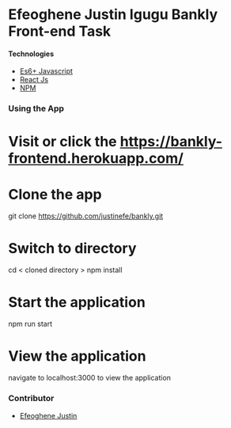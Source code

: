 # Efeoghene Justin Igugu Bankly Front-end Task

#### Technologies

- [Es6+ Javascript](https://www.ecma-international.org/ecma-262/9.0/index.html)
- [React Js](https://reactjs.org)
- [NPM](npmjs.com)

### Using the App

# Visit or click the https://bankly-frontend.herokuapp.com/

# Clone the app

git clone https://github.com/justinefe/bankly.git

# Switch to directory

cd < cloned directory >
npm install

# Start the application

npm run start

# View the application

navigate to localhost:3000 to view the application

### Contributor

- [Efeoghene Justin](https://github.com/justinefe)
